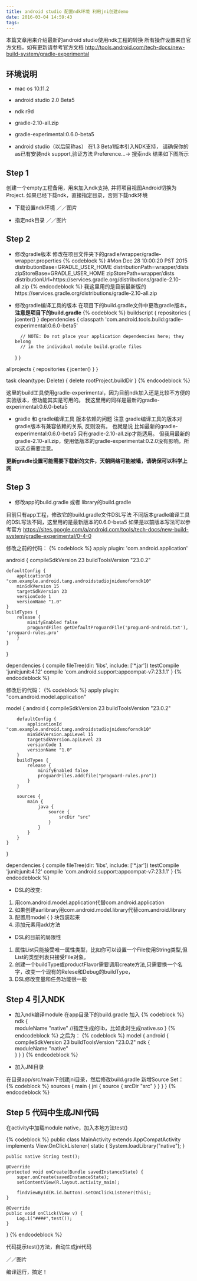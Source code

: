 ```yaml
---
title: android studio 配置ndk环境 利用jni创建demo
date: 2016-03-04 14:59:43
tags:
---
```



本篇文章用来介绍最新的android studio使用ndk工程的转换
所有操作设置来自官方文档，如有更新请参考官方文档
http://tools.android.com/tech-docs/new-build-system/gradle-experimental


## 环境说明

* mac os 10.11.2
* android studio 2.0 Beta5
* ndk r9d
* gradle-2.10-all.zip
* gradle-experimental:0.6.0-beta5

* android studio（以后简称as） 在1.3 Beta1版本引入NDK支持，
请确保你的as已有安装ndk support,验证方法 Preference...-> 搜索ndk 
结果如下图所示


## Step 1
创建一个empty工程备用，用来加入ndk支持, 并将项目视图Android切换为Project.
如果已经下载ndk，直接指定目录，否则下载ndk环境

* 下载设置ndk环境
／／图片

* 指定ndk目录
／／图片




## Step 2
* 修改gradle版本
修改在项目文件夹下的gradle/wrapper/gradle-wrapper.properties
{% codeblock %}
#Mon Dec 28 10:00:20 PST 2015
distributionBase=GRADLE_USER_HOME
distributionPath=wrapper/dists
zipStoreBase=GRADLE_USER_HOME
zipStorePath=wrapper/dists
distributionUrl=https\://services.gradle.org/distributions/gradle-2.10-all.zip
{% endcodeblock %}
我这里用的是目前最新版的 https\://services.gradle.org/distributions/gradle-2.10-all.zip 


* 修改gradle编译工具的版本
在项目下的build.gradle文件中更改gradle版本，**注意是项目下的build.gradle**
{% codeblock %}
buildscript {
    repositories {
        jcenter()
    }
    dependencies {
        classpath 'com.android.tools.build:gradle-experimental:0.6.0-beta5'

        // NOTE: Do not place your application dependencies here; they belong
        // in the individual module build.gradle files
    }
}

allprojects {
    repositories {
        jcenter()
    }
}

task clean(type: Delete) {
    delete rootProject.buildDir
}
{% endcodeblock %}

这里的build工具使用gradle-experimental，因为目前ndk加入还是比较不方便的实验版本，但功能其实是可用的。
我这里用的同样是最新的gradle-experimental:0.6.0-beta5

* gradle 和 gradle编译工具 版本依赖的问题
注意 gradle编译工具的版本对 gradle版本有兼容依赖的关系, 反则没有。
也就是说 比如最新的gradle-experimental:0.6.0-beta5 只有gradle-2.10-all.zip才能适用。
但我用最新的gradle-2.10-all.zip，使用低版本的gradle-experimental:0.2.0没有影响，所以这点需要注意。


**更新gradle设置可能需要下载新的文件，天朝网络可能被墙，请确保可以科学上网**


## Step 3

* 修改app的build.gradle 或者 library的build.gradle

目前只有app工程，修改它的build.gradle文件DSL写法
不同版本gradle编译工具的DSL写法不同，这里用的是最新版本的0.6.0-beta5
如果是以前版本写法可以参考官方 https://sites.google.com/a/android.com/tools/tech-docs/new-build-system/gradle-experimental/0-4-0

修改之前的代码：
{% codeblock %}
apply plugin: 'com.android.application'

android {
    compileSdkVersion 23
    buildToolsVersion "23.0.2"

    defaultConfig {
        applicationId "com.example.android.tang.androidstudiojnidemoforndk10"
        minSdkVersion 15
        targetSdkVersion 23
        versionCode 1
        versionName "1.0"
    }
    buildTypes {
        release {
            minifyEnabled false
            proguardFiles getDefaultProguardFile('proguard-android.txt'), 'proguard-rules.pro'
        }
    }
}

dependencies {
    compile fileTree(dir: 'libs', include: ['*.jar'])
    testCompile 'junit:junit:4.12'
    compile 'com.android.support:appcompat-v7:23.1.1'
}
{% endcodeblock %}


修改后的代码：
{% codeblock %}
apply plugin: "com.android.model.application"

model {
    android {
        compileSdkVersion 23
        buildToolsVersion "23.0.2"

        defaultConfig {
            applicationId "com.example.android.tang.androidstudiojnidemoforndk10"
            minSdkVersion.apiLevel 15
            targetSdkVersion.apiLevel 23
            versionCode 1
            versionName "1.0"
        }
        buildTypes {
            release {
                minifyEnabled false
                proguardFiles.add(file("proguard-rules.pro"))
            }
        }

        sources {
            main {
                java {
                    source {
                        srcDir "src"
                    }
                }
            }
        }
    }
}

dependencies {
    compile fileTree(dir: 'libs', include: ['*.jar'])
    testCompile 'junit:junit:4.12'
    compile 'com.android.support:appcompat-v7:23.1.1'
}
{% endcodeblock %}


* DSL的改变:
1. 用com.android.model.application代替com.android.application
2. 如果创建aarlibrary用com.android.model.library代替com.android.library 
3. 配置用model { } 块包装起来
4. 添加元素用add方法

* DSL的目前的局限性
1. 属性List只能接受唯一属性类型，比如你可以设置一个File使用String类型,但List<File>的类型列表只接受File对象。
2. 创建一个buildType或productFlavor需要调用create方法,只需要换一个名字，改变一个现有的Relese和Debug的buildType，
3. DSL修改变量和任务功能很一般

## Step 4 引入NDK

* 加入ndk编译module
在app目录下的build.gradle 加入
{% codeblock %}
ndk {                       
    moduleName "native"         //指定生成的lib，比如此时生成native.so
}
{% endcodeblock %}
之后为：
{% codeblock %}
model {
    android {
        compileSdkVersion 23
        buildToolsVersion "23.0.2"
        ndk {                       
            moduleName "native"         
        }
    }
}
{% endcodeblock %}

* 加入JNI目录

在目录app/src/main下创建jni目录，然后修改build.gradle 新增Source Set：
{% codeblock %}
sources {
    main {
        jni {
            source {
                srcDir "src"
            }
        }
    }
}
{% endcodeblock %}

## Step 5 代码中生成JNI代码

在activity中加载module native，加入本地方法test()

{% codeblock %}
public class MainActivity extends AppCompatActivity implements View.OnClickListener{
    static {
        System.loadLibrary("native");
    }

    public native String test();

    @Override
    protected void onCreate(Bundle savedInstanceState) {
        super.onCreate(savedInstanceState);
        setContentView(R.layout.activity_main);

        findViewById(R.id.button).setOnClickListener(this);
    }

    @Override
    public void onClick(View v) {
        Log.i("####",test());
    }
}
{% endcodeblock %}

代码提示test()方法，自动生成jni代码

／／图片

编译运行，搞定！








